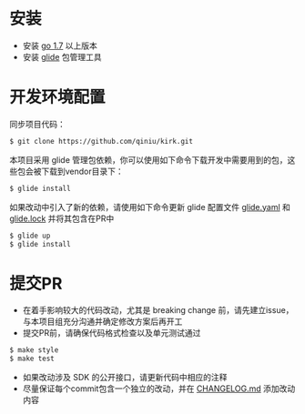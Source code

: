 # 安装 
- 安装 [go 1.7](https://golang.org/dl/) 以上版本
- 安装 [glide](https://glide.sh) 包管理工具

# 开发环境配置
同步项目代码：
```bash
$ git clone https://github.com/qiniu/kirk.git 
```

本项目采用 glide 管理包依赖，你可以使用如下命令下载开发中需要用到的包，这些包会被下载到vendor目录下：
```bash
$ glide install
```

如果改动中引入了新的依赖，请使用如下命令更新 glide 配置文件 [glide.yaml](glide.yaml) 和 [glide.lock](glide.yaml) 并将其包含在PR中
```bash
$ glide up
$ glide install
```

# 提交PR
- 在着手影响较大的代码改动，尤其是 breaking change 前，请先建立issue，与本项目组充分沟通并确定修改方案后再开工
- 提交PR前，请确保代码格式检查以及单元测试通过
```bash
$ make style
$ make test
```
- 如果改动涉及 SDK 的公开接口，请更新代码中相应的注释
- 尽量保证每个commit包含一个独立的改动，并在 [CHANGELOG.md](CHANGELOG.md) 添加改动内容

